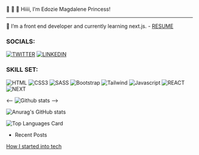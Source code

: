  👋  👋  👋 Hiiii, I’m Edozie Magdalene Princess!
- ----------------------------------------------------------------------------------------------------------------------------------------------------------------------------
🌱 I’m a front end developer and currently learning next.js. - [RESUME](https://drive.google.com/file/d/1l3RDCXGHHuyTJe7gAWP_c8h-Juyuzh3J/view?usp=sharing)


### SOCIALS:
[![TWITTER](https://img.shields.io/badge/Twitter-1DA1F2?style=for-the-badge&logo=twitter&logoColor=white)](https://twitter.com/PrincessMaggy7)
[![LINKEDIN](https://img.shields.io/badge/LinkedIn-0077B5?style=for-the-badge&logo=linkedin&logoColor=white)](https://www.linkedin.com/in/edozie-magdalene)



### SKILL SET:
![HTML](https://img.shields.io/badge/HTML-239120?style=for-the-badge&logo=html5&logoColor=white!)
![CSS3](https://img.shields.io/badge/CSS-239120?&style=for-the-badge&logo=css3&logoColor=white)
![SASS](https://img.shields.io/badge/SASS-20232A?style=for-the-badge&logo=sass&logoColor=51DAFC)
![Bootstrap](https://img.shields.io/badge/Bootstrap-20232A?style=for-the-badge&logo=bootstrapcss&logoColor=51DAFC)
 ![Tailwind](https://img.shields.io/badge/Tailwind-20232A?style=for-the-badge&logo=tailwindcss&logoColor=51DAFC) 
![Javascript](https://img.shields.io/badge/JavaScript-F7DF1E?style=for-the-badge&logo=javascript&logoColor=black)
![REACT](https://img.shields.io/badge/React-20232A?style=for-the-badge&logo=react&logoColor=61DAFB)
![NEXT](https://img.shields.io/badge/Next-F7DF1E?style=for-the-badge&logo=next&logoColor=black)

<-- ![Github stats](https://github-readme-stats.vercel.app/api?username=princessmaggy&show_icons=true&count_private=true)  -->

![Anurag's GitHub stats](https://github-readme-stats.vercel.app/api?username=princessmaggy&show_icons=true)

![Top Languages Card](https://github-readme-stats.vercel.app/api/top-langs/?username=princessmaggy&layout=compact)


- Recent Posts

[How I started into tech](https://princessmaggy.hashnode.dev/how-i-started-out-into-tech)


